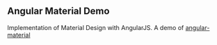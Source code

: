 ## Angular Material Demo ##

Implementation of Material Design with AngularJS. A demo of [angular-material](https://github.com/angular/material)